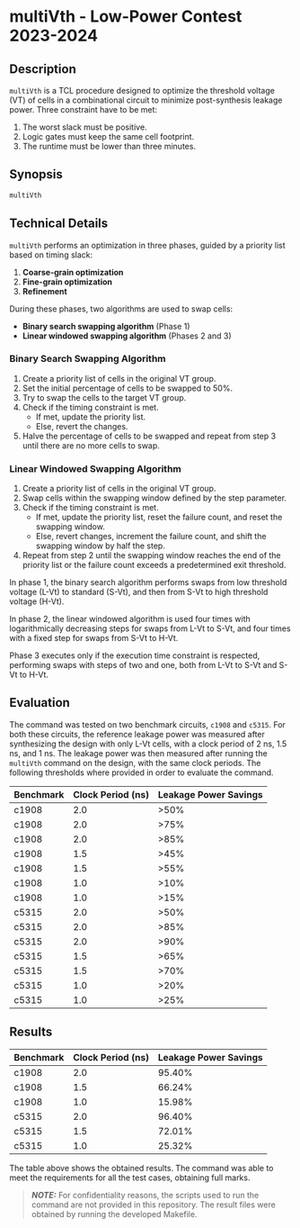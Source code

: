 # **multiVth** - Low-Power Contest 2023-2024

## Description
`multiVth` is a TCL procedure designed to optimize the threshold voltage (VT) of cells in a combinational circuit to minimize post-synthesis leakage power.
Three constraint have to be met:
1. The worst slack must be positive.
2. Logic gates must keep the same cell footprint.
3. The runtime must be lower than three minutes.

## Synopsis
```tcl
multiVth
```

## Technical Details
`multiVth` performs an optimization in three phases, guided by a priority list based on timing slack:
1. **Coarse-grain optimization**
2. **Fine-grain optimization**
3. **Refinement**

During these phases, two algorithms are used to swap cells:
- **Binary search swapping algorithm** (Phase 1)
- **Linear windowed swapping algorithm** (Phases 2 and 3)

### Binary Search Swapping Algorithm
1. Create a priority list of cells in the original VT group.
2. Set the initial percentage of cells to be swapped to 50%.
3. Try to swap the cells to the target VT group.
4. Check if the timing constraint is met.
   - If met, update the priority list.
   - Else, revert the changes.
5. Halve the percentage of cells to be swapped and repeat from step 3 until there are no more cells to swap.

### Linear Windowed Swapping Algorithm
1. Create a priority list of cells in the original VT group.
2. Swap cells within the swapping window defined by the step parameter.
3. Check if the timing constraint is met.
   - If met, update the priority list, reset the failure count, and reset the swapping window.
   - Else, revert changes, increment the failure count, and shift the swapping window by half the step.
4. Repeat from step 2 until the swapping window reaches the end of the priority list or the failure count exceeds a predetermined exit threshold.

In phase 1, the binary search algorithm performs swaps from low threshold voltage (L-Vt) to standard (S-Vt), and then from S-Vt to high threshold voltage (H-Vt). 

In phase 2, the linear windowed algorithm is used four times with logarithmically decreasing steps for swaps from L-Vt to S-Vt, and four times with a fixed step for swaps from S-Vt to H-Vt.

Phase 3 executes only if the execution time constraint is respected, performing swaps with steps of two and one, both from L-Vt to S-Vt and S-Vt to H-Vt.

## Evaluation
The command was tested on two benchmark circuits, `c1908` and `c5315`.
For both these circuits, the reference leakage power was measured after synthesizing the design with only L-Vt cells, with a clock period of 2 ns, 1.5 ns, and 1 ns.
The leakage power was then measured after running the `multiVth` command on the design, with the same clock periods.
The following thresholds where provided in order to evaluate the command.

| Benchmark | Clock Period (ns) | Leakage Power Savings |
|-----------|-------------------|-----------------------|
| c1908     | 2.0               | >50%                  |
| c1908     | 2.0               | >75%                  |
| c1908     | 2.0               | >85%                  |
| c1908     | 1.5               | >45%                  |
| c1908     | 1.5               | >55%                  |
| c1908     | 1.0               | >10%                  |
| c1908     | 1.0               | >15%                  |
| c5315     | 2.0               | >50%                  |
| c5315     | 2.0               | >85%                  |
| c5315     | 2.0               | >90%                  |
| c5315     | 1.5               | >65%                  |
| c5315     | 1.5               | >70%                  |
| c5315     | 1.0               | >20%                  |
| c5315     | 1.0               | >25%                  |

## Results
| Benchmark | Clock Period (ns) | Leakage Power Savings |
|-----------|-------------------|-----------------------|
| c1908     | 2.0               | 95.40%                |
| c1908     | 1.5               | 66.24%                |
| c1908     | 1.0               | 15.98%                |
| c5315     | 2.0               | 96.40%                |
| c5315     | 1.5               | 72.01%                |
| c5315     | 1.0               | 25.32%                |

The table above shows the obtained results.
The command was able to meet the requirements for all the test cases, obtaining full marks.

> **_NOTE:_** 
For confidentiality reasons, the scripts used to run the command are not provided in this repository.
The result files were obtained by running the developed Makefile.